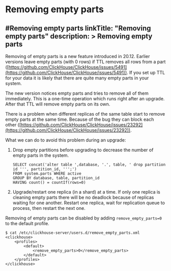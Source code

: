 # Removing empty parts
#Removing empty parts
linkTitle: "Removing empty parts"
description: >
    Removing empty parts
---
Removing of empty parts is a new feature introduced in 20.12.
Earlier versions leave empty parts (with 0 rows) if TTL removes all rows from a part ([https://github.com/ClickHouse/ClickHouse/issues/5491](https://github.com/ClickHouse/ClickHouse/issues/5491)).
If you set up TTL for your data it is likely that there are quite many empty parts in your system.

The new version notices empty parts and tries to remove all of them immediately.
This is a one-time operation which runs right after an upgrade.
After that TTL will remove empty parts on its own.

There is a problem when different replicas of the same table start to remove empty parts at the same time. Because of the bug they can block each other ([https://github.com/ClickHouse/ClickHouse/issues/23292](https://github.com/ClickHouse/ClickHouse/issues/23292)).

What we can do to avoid this problem during an upgrade:

1) Drop empty partitions before upgrading to decrease the number of empty parts in the system.

    ```
    SELECT concat('alter table ',database, '.', table, ' drop partition id ''', partition_id, ''';')
    FROM system.parts WHERE active
    GROUP BY database, table, partition_id
    HAVING count() = countIf(rows=0)
    ```

2) Upgrade/restart one replica (in a shard) at a time.
If only one replica is cleaning empty parts there will be no deadlock because of replicas waiting for one another.
Restart one replica, wait for replication queue to process, then restart the next one.

Removing of empty parts can be disabled by adding `remove_empty_parts=0` to the default profile.

```markup
$ cat /etc/clickhouse-server/users.d/remove_empty_parts.xml
<clickhouse>
    <profiles>
        <default>
            <remove_empty_parts>0</remove_empty_parts>
        </default>
    </profiles>
</clickhouse>
```
